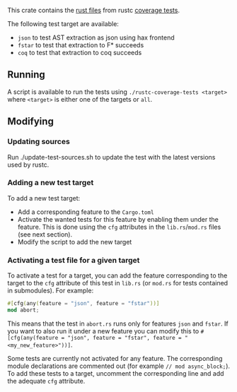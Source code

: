 This crate contains the [rust files](https://github.com/rust-lang/rust/tree/master/tests/coverage) from rustc [coverage tests](https://rustc-dev-guide.rust-lang.org/tests/compiletest.html#coverage-tests). 

The following test target are available:
- `json` to test AST extraction as json using hax frontend
- `fstar` to test that extraction to F* succeeds
- `coq` to test that extraction to coq succeeds

## Running

A script is available to run the tests using `./rustc-coverage-tests <target>` where `<target>` is either one of the targets or `all`.

## Modifying

### Updating sources

Run ./update-test-sources.sh to update the test with the latest versions used by rustc.

### Adding a new test target

To add a new test target:
- Add a corresponding feature to the `Cargo.toml`
- Activate the wanted tests for this feature by enabling them under the feature. This is done using the `cfg` attributes in the `lib.rs`/`mod.rs` files (see next section).
- Modify the script to add the new target

### Activating a test file for a given target

To activate a test for a target, you can add the feature corresponding to the target to the `cfg` attribute of this test in `lib.rs` (or `mod.rs` for tests contained in submodules). For example: 
```rust
#[cfg(any(feature = "json", feature = "fstar"))]
mod abort;
```
This means that the test in `abort.rs` runs only for features `json` and `fstar`. If you want to also run it under a new feature you can modify this to `#[cfg(any(feature = "json", feature = "fstar", feature = "<my_new_feature>"))]`.

Some tests are currently not activated for any feature. The corresponding module declarations are commented out (for example `// mod async_block;`). To add these tests to a target, uncomment the corresponding line and add the adequate `cfg` attribute.
